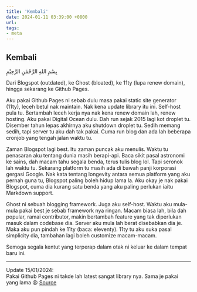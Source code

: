 ```yaml
---
title: 'Kembali'
date: 2024-01-11 03:39:00 +0800
url: 
tags: 
- meta
---
```


## Kembali

بِسْمِ اللهِ الرَّحْمٰنِ الرَّحِيْمِ

Dari Blogspot (outdated), ke Ghost (bloated), ke 11ty (lupa renew domain), hingga sekarang ke Github Pages.

Aku pakai Github Pages ni sebab dulu masa pakai static site generator (11ty), leceh betul nak maintain. Nak kena update library itu ini. Self-host pula tu. Bertambah leceh kerja nya nak kena renew domain lah, renew hosting. Aku pakai Digital Ocean dulu. Dah run sejak 2015 lagi kot droplet tu. Disember tahun lepas akhirnya aku shutdown droplet tu. Sedih memang sedih, tapi server tu aku dah tak pakai. Cuma run blog dan ada lah beberapa cronjob yang tengah jalan waktu tu.

Zaman Blogspot lagi best. Itu zaman puncak aku menulis. Waktu tu penasaran aku tentang dunia masih berapi-api. Baca sikit pasal astronomi ke sains, dah macam tahu segala benda, terus tulis blog lol. Tapi seronok lah waktu tu. Sekarang platform tu masih ada di bawah panji korporasi gergasi Google. Nak kata tentang longevity antara semua platform yang aku pernah guna tu, Blogspot paling boleh hidup lama la. Aku okay je nak pakai Blogspot, cuma dia kurang satu benda yang aku paling perlukan iaitu Markdown support.

Ghost ni sebuah blogging framework. Juga aku self-host. Waktu aku mula-mula pakai best je sebab framework nya ringan. Macam biasa lah, bila dah popular, ramai contributor, makin bertambah feature yang tak diperlukan masuk dalam codebase dia. Server aku mula lah berat disebabkan dia je. Maka aku pun pindah ke 11ty (baca: eleventy). 11ty tu aku suka pasal simplicity dia, tambahan lagi boleh customize macam-macam. 

Semoga segala kentut yang terperap dalam otak ni keluar ke dalam tempat baru ini.

---

Update 15/01/2024:  
Pakai Github Pages ni takde lah latest sangat library nya. Sama je pakai yang lama 😩 [Source](https://pages.github.com/versions/)
